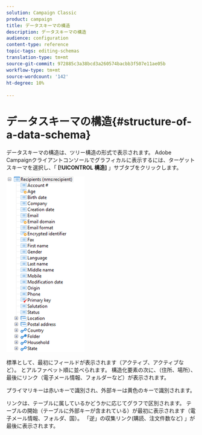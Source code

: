 ```yaml
---
solution: Campaign Classic
product: campaign
title: データスキーマの構造
description: データスキーマの構造
audience: configuration
content-type: reference
topic-tags: editing-schemas
translation-type: tm+mt
source-git-commit: 972885c3a38bcd3a260574bacbb3f507e11ae05b
workflow-type: tm+mt
source-wordcount: '142'
ht-degree: 10%

---
```



# データスキーマの構造{#structure-of-a-data-schema}

データスキーマの構造は、ツリー構造の形式で表示されます。 Adobe Campaignクライアントコンソールでグラフィカルに表示するには、ターゲットスキーマを選択し、「 **[!UICONTROL 構造]** 」サブタブをクリックします。

![](assets/d_ncs_integration_schema_arbo.png)

標準として、最初にフィールドが表示されます（アクティブ、アクティブなど）。 とアルファベット順に並べられます。 構造化要素の次に、（住所、場所）、最後にリンク（電子メール情報、フォルダーなど）が表示されます。

プライマリキーは赤いキーで識別され、外部キーは黄色のキーで識別されます。

リンクは、テーブルに属しているかどうかに応じてグラフで区別されます。 テーブルの開始（テーブルに外部キーが含まれている）が最初に表示されます（電子メール情報、フォルダ、国）。 「逆」の収集リンク(購読、注文件数など) 」が最後に表示されます。
